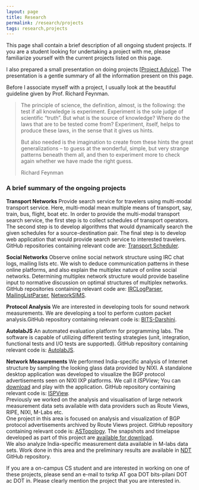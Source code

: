 ```yaml
---
layout: page
title: Research
permalink: /research/projects
tags: research,projects
---
```


This page shall contain a brief description of all ongoing student projects. If you are a student looking for undertaking a project with me, please familiarize yourself with the current projects listed on this page.

I also prepared a small presentation on doing projects [[Project Advice](https://www.dropbox.com/s/b1tea4bpsd0fekd/project_advice.pdf?dl=1)]. The presentation is a gentle summary of all the information present on this page.

Before I associate myself with a project, I usually look at the beautiful guideline given by Prof. Richard Feynman.

> The principle of science, the definition, almost, is the following: the test if all knowledge is experiment. Experiment is the sole judge of scientific “truth”. But what is the source of knowledge? Where do the laws that are to be tested come from? Experiment, itself, helps to produce these laws, in the sense that it gives us hints.
>
> But also needed is the imagination to create from these hints the great generalizations – to guess at the wonderful, simple, but very strange patterns beneath them all, and then to experiment more to check again whether we have made the right guess.
>
> Richard Feynman

### A brief summary of the ongoing projects ###

**Transport Networks** Provide search service for travelers using multi-modal transport service. Here, multi-modal mean multiple means of transport, say, train, bus, flight, boat etc. In order to provide the multi-modal transport search service, the first step is to collect schedules of transport operators. The second step is to develop algorithms that would dynamically search the given schedules for a source-destination pair. The final step is to develop web application that would provide search service to interested travelers.  
GitHub repositories containing relevant code are: [Transport Scheduler](https://github.com/prasadtalasila/TransportScheduler).

**Social Networks** Observe online social network structure using IRC chat logs, mailing lists etc. We wish to deduce communication patterns in these online platforms, and also explain the multiplex nature of online social networks. Determining multiplex network structure would provide baseline input to normative discussion on optimal structures of multiplex networks. GitHub repositories containing relevant code are: [IRCLogParser](https://github.com/prasadtalasila/IRCLogParser), [MailingListParser](https://github.com/prasadtalasila/MailingListParser), [NetworkSIMS](https://github.com/prasadtalasila/NetworkSIMS).

**Protocol Analysis** We are interested in developing tools for sound network measurements. We are developing a tool to perform custom packet analysis.GitHub repository containing relevant code is: [BITS-Darshini](https://github.com/prasadtalasila/BITS-Darshini).

**AutolabJS** An automated evaluation platform for programming labs. The software is capable of utilizing different testing strategies (unit, integration, functional tests and I/O tests are supported). GitHub repository containing relevant code is: [AutolabJS](https://github.com/AutolabJS/AutolabJS).

**Network Measurements** We performed India-specific analysis of Internet structure by sampling the looking glass data provided by NIXI. A standalone desktop application was developed to visualize the BGP protocol advertisements seen on NIXI IXP platforms. We call it _ISPView_; You can [download](https://www.dropbox.com/sh/miv96rejesop5gm/AAC9e60sVU4XIyo2kW0ZF7gJa?dl=0) and play with the application. GitHub repository containing relevant code is: [ISPView](https://github.com/prasadtalasila/ISPView).  
Previously we worked on the analysis and visualisation of large network measurement data sets available with data providers such as Route Views, RIPE, NIXI, M-Labs etc.  
One project in this area is focused on analysis and visualization of BGP protocol advertisements archived by Route Views project. GitHub repository containing relevant code is:&nbsp;[ASTopology](https://github.com/prasadtalasila/ASTopology). The snapshots and timelapse developed as part of this project are [available for download](https://www.dropbox.com/sh/nmuqt04obmxglkn/AABwKDgEZYAQmSoLG46SobYia?dl=0).  
We also analyze India-specific measurement data available in M-labs data sets. Work done in this area and the preliminary results are available in [NDT](https://github.com/prasadtalasila/NDT) GitHub repository.

If you are a on-campus CS student and are interested in working on one of these projects, please send an e-mail to tsrkp AT goa DOT bits-pilani DOT ac DOT in. Please clearly mention the project that you are interested in.
